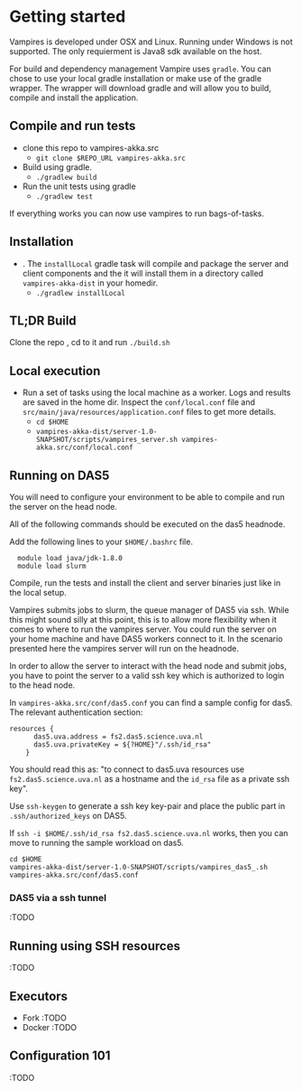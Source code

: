 # Getting started

Vampires  is developed under OSX and Linux. Running under Windows is not supported. 
The only requierment is Java8 sdk available on the host.

For build and dependency management Vampire uses `gradle`. 
You can chose to use your local gradle installation or make use of the gradle wrapper.
The wrapper will download gradle and will allow you to build, compile and install the application.

## Compile and run tests

* clone this repo to vampires-akka.src
    * `git clone $REPO_URL vampires-akka.src`
*  Build using gradle.
    * `./gradlew build`
* Run the unit tests using gradle
    * `./gradlew test`

If everything works you can now use vampires to run bags-of-tasks.

## Installation
* . The `installLocal` gradle task will compile and package the server and client components and the it will install them in a directory called `vampires-akka-dist` in your homedir.
    * `./gradlew installLocal`

## TL;DR Build
Clone the repo , cd to it and run `./build.sh`

## Local execution
* Run a set of tasks using the local machine as a worker. Logs and results are saved in the home dir. Inspect the `conf/local.conf` file and `src/main/java/resources/application.conf` files to get more details.
    * `cd $HOME`
    * `vampires-akka-dist/server-1.0-SNAPSHOT/scripts/vampires_server.sh vampires-akka.src/conf/local.conf`


## Running on  DAS5
You will need to configure your environment to be able to compile and run the server on the head node.

All of the following commands should be executed on the das5 headnode. 

Add the following lines to your `$HOME/.bashrc` file.
```
  module load java/jdk-1.8.0
  module load slurm
```
Compile, run the tests and install the client and server binaries just like in the local setup.

Vampires submits jobs to slurm, the queue manager of DAS5 via ssh. While this might sound silly at this point,
this is to allow more flexibility when it comes to where to run the vampires server.
You could run the server on your home machine and have DAS5 workers connect to it. In the scenario presented here the vampires server will run on the headnode. 

In order to allow the server to interact with the head node and submit jobs, you have to point the server to a valid ssh key which is authorized to login to the head node. 

In `vampires-akka.src/conf/das5.conf` you can find a sample config for das5.  The relevant authentication section:

```
resources {
      das5.uva.address = fs2.das5.science.uva.nl
      das5.uva.privateKey = ${?HOME}"/.ssh/id_rsa"
    }
```

You should read this as: "to connect to das5.uva resources use `fs2.das5.science.uva.nl` as a hostname and the `id_rsa` file as a private ssh key".

Use `ssh-keygen` to generate a ssh key key-pair and place the public part in `.ssh/authorized_keys` on DAS5. 

If `ssh -i $HOME/.ssh/id_rsa fs2.das5.science.uva.nl` works, then you can move to running the sample workload on das5.

```
cd $HOME
vampires-akka-dist/server-1.0-SNAPSHOT/scripts/vampires_das5_.sh vampires-akka.src/conf/das5.conf
```


### DAS5 via a ssh tunnel

:TODO

## Running using SSH resources

:TODO

## Executors

* Fork
:TODO 
* Docker
:TODO 


## Configuration 101
:TODO
